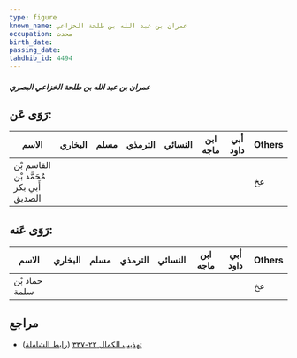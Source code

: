 ```yaml
---
type: figure
known_name: عمران بن عبد الله بن طلحة الخزاعي
occupation: محدث
birth_date:
passing_date:
tahdhib_id: 4494
---
```

##### عمران بن عبد الله بن طلحة الخزاعي البصري

## رَوَى عَن:
| الاسم                                   | البخاري | مسلم | الترمذي | النسائي | ابن ماجه | أبي داود | Others |
| --------------------------------------- | ------- | ---- | ------- | ------- | -------- | -------- | ------ |
| القاسم بْن مُحَمَّد بْن أَبي بكر الصديق |         |      |         |         |          |          | عخ     |
## رَوَى عَنه:
| الاسم         | البخاري | مسلم | الترمذي | النسائي | ابن ماجه | أبي داود | Others |
| ------------- | ------- | ---- | ------- | ------- | -------- | -------- | ------ |
| حماد بْن سلمة |         |      |         |         |          |          | عخ     |
## مراجع
- [تهذيب الكمال ٢٢-٣٣٧](obsidian://open?vault=Tahdhib-al-Kamal&file=Figures/٤٤٩٤-عمران%20بن%20عبد%20الله%20بن%20طلحة%20الخزاعي%20البصري) ([رابط الشاملة](https://shamela.ws/book/3722/11590))